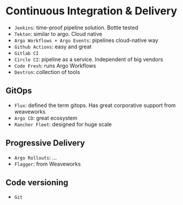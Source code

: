# Continuous Integration & Delivery

- `Jenkins`: time-proof pipeline solution. Bottle tested
- `Tekton`: similar to argo. Cloud native
- `Argo Workflows + Argo Events`: pipelines cloud-native way
- `Github Actions`: easy and great
- `Gitlab CI`
- `Circle CI`: pipeline as a service. Independent of big vendors
- `Code Fresh`: runs Argo Workflows
- `Devtron`: collection of tools

## GitOps

- `Flux`: defined the term gitops. Has great corporative support from weaveworks
- `Argo CD`: great ecosystem
- `Rancher Fleet`: designed for huge scale

## Progressive Delivery

- `Argo Rollouts`: ...
- `Flagger`: from Weaveworks

## Code versioning

- `Git`
